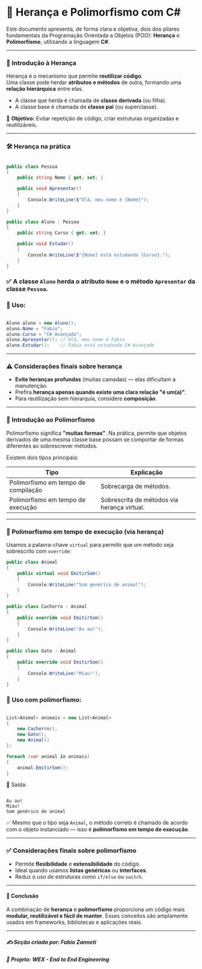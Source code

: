 # 🧬 Herança e Polimorfismo com C#

Este documento apresenta, de forma clara e objetiva, dois dos pilares fundamentais da Programação Orientada a Objetos (POO): **Herança** e **Polimorfismo**, utilizando a linguagem **C#**.

---

### 🧱 Introdução à Herança

Herança é o mecanismo que permite **reutilizar código**.  
Uma classe pode herdar **atributos e métodos** de outra, formando uma **relação hierárquica** entre elas.

- A classe que herda é chamada de **classe derivada** (ou filha).
- A classe base é chamada de **classe pai** (ou superclasse).

📌 **Objetivo:** Evitar repetição de código, criar estruturas organizadas e reutilizáveis.

---

### 🛠️ Herança na prática

```csharp

public class Pessoa
{
    public string Nome { get; set; }

    public void Apresentar()
    {
        Console.WriteLine($"Olá, meu nome é {Nome}");
    }
}

public class Aluno : Pessoa
{
    public string Curso { get; set; }

    public void Estudar()
    {
        Console.WriteLine($"{Nome} está estudando {Curso}.");
    }
}

```

### ✅ A classe `Aluno` herda o atributo `Nome` e o método `Apresentar` da classe `Pessoa`.

### 📝 Uso:

```csharp

Aluno aluno = new Aluno();
aluno.Nome = "Fabio";
aluno.Curso = "C# Avançado";
aluno.Apresentar(); // Olá, meu nome é Fabio
aluno.Estudar();    // Fabio está estudando C# Avançado

```

---

### ⚠️ Considerações finais sobre herança

* **Evite heranças profundas** (muitas camadas) — elas dificultam a manutenção.
* Prefira **herança apenas quando existe uma clara relação "é um(a)"**.
* Para reutilização sem hierarquia, considere **composição**.

---

### 🧠 Introdução ao Polimorfismo

Polimorfismo significa **"muitas formas"**.
Na prática, permite que objetos derivados de uma mesma classe base possam se comportar de formas diferentes ao sobrescrever métodos.

Existem dois tipos principais:

| Tipo                                | Explicação                                  |
| ----------------------------------- | ------------------------------------------- |
| Polimorfismo em tempo de compilação | Sobrecarga de métodos.                      |
| Polimorfismo em tempo de execução   | Sobrescrita de métodos via herança virtual. |

---

### 🔄 Polimorfismo em tempo de execução (via herança)

Usamos a palavra-chave `virtual` para permitir que um método seja sobrescrito com `override`:

```csharp
public class Animal
{
    public virtual void EmitirSom()
    {
        Console.WriteLine("Som genérico de animal");
    }
}

public class Cachorro : Animal
{
    public override void EmitirSom()
    {
        Console.WriteLine("Au au!");
    }
}

public class Gato : Animal
{
    public override void EmitirSom()
    {
        Console.WriteLine("Miau!");
    }
}
```

### 📝 Uso com polimorfismo:

```csharp

List<Animal> animais = new List<Animal>
{
    new Cachorro(),
    new Gato(),
    new Animal()
};

foreach (var animal in animais)
{
    animal.EmitirSom(); 
}

```

🔁 Saída:

```

Au au!
Miau!
Som genérico de animal

```

✅ Mesmo que o tipo seja `Animal`, o método correto é chamado de acordo com o objeto instanciado — isso é 
**polimorfismo em tempo de execução**.

---

### ✅ Considerações finais sobre polimorfismo

* Permite **flexibilidade** e **extensibilidade** do código.
* Ideal quando usamos **listas genéricas** ou **interfaces**.
* Reduz o uso de estruturas como `if/else` ou `switch`.

---

#### 📘 Conclusão

A combinação de **herança** e **polimorfismo** proporciona um código mais **modular, reutilizável e fácil de manter**.
Esses conceitos são amplamente usados em frameworks, bibliotecas e aplicações reais.

---

##### ✍️ **Seção criada por:** *Fabio Zanneti*
##### 🎯 Projeto: **WEX - End to End Engineering**